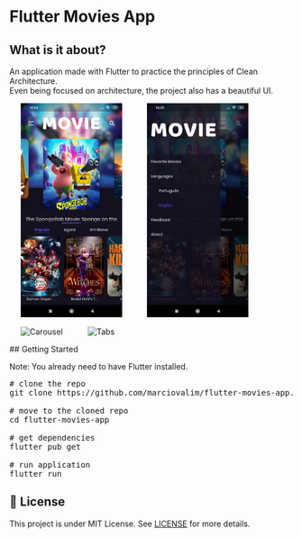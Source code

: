 # Flutter Movies App

## What is it about?

An application made with Flutter to practice the principles of Clean Architecture. <br>
Even being focused on architecture, the project also has a beautiful UI.

<p align="left">
  <img width="180" src="./preview/screenshots/home_screen.jpg" alt="Home Screen" hspace="20"/>
  <img width="180" src="./preview/screenshots/drawer_screen.jpg" alt="Drawer Screen" hspace="20"/>
</p>

<p align="left">
  <img width="180" src="./preview/gifs/carousel.gif" alt="Carousel" hspace="20"/>
  <img width="180" src="./preview/gifs/tabs_languages.gif" alt="Tabs" hspace="20"/>
</p>
## Getting Started

Note: You already need to have Flutter installed.

<pre>
# clone the repo
git clone https://github.com/marciovalim/flutter-movies-app.git 

# move to the cloned repo
cd flutter-movies-app

# get dependencies
flutter pub get

# run application
flutter run
</pre>

## 📝 License

This project is under MIT License. See <a href="https://github.com/marciovalim/flutter-movies-app/blob/master/LICENSE">LICENSE</a> for more details.
